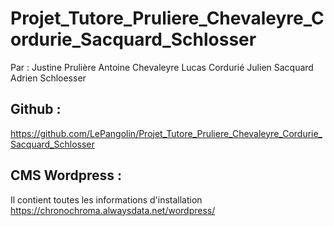 # Projet_Tutore_Pruliere_Chevaleyre_Cordurie_Sacquard_Schlosser

Par :
Justine Prulière
Antoine Chevaleyre
Lucas Cordurié
Julien Sacquard
Adrien Schloesser

## Github :

https://github.com/LePangolin/Projet_Tutore_Pruliere_Chevaleyre_Cordurie_Sacquard_Schlosser

## CMS Wordpress :

Il contient toutes les informations d'installation
https://chronochroma.alwaysdata.net/wordpress/
